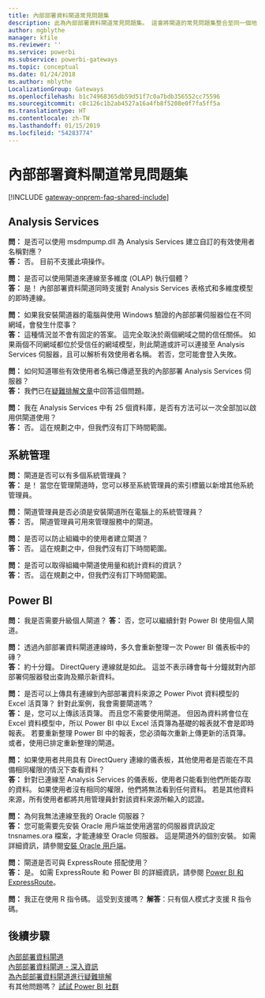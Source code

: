 ```yaml
---
title: 內部部署資料閘道常見問題集
description: 此為內部部署資料閘道常見問題集。 這會將閘道的常見問題集整合至同一個地方。
author: mgblythe
manager: kfile
ms.reviewer: ''
ms.service: powerbi
ms.subservice: powerbi-gateways
ms.topic: conceptual
ms.date: 01/24/2018
ms.author: mblythe
LocalizationGroup: Gateways
ms.openlocfilehash: b1c74968365db59d51f7c0a7bdb356552cc75596
ms.sourcegitcommit: c8c126c1b2ab4527a16a4fb8f5208e0f7fa5ff5a
ms.translationtype: HT
ms.contentlocale: zh-TW
ms.lasthandoff: 01/15/2019
ms.locfileid: "54283774"
---
```

# <a name="on-premises-data-gateway-faq"></a>內部部署資料閘道常見問題集
<!-- Shared FAQ shared Include -->
[!INCLUDE [gateway-onprem-faq-shared-include](./includes/gateway-onprem-faq-shared-include.md)]

## <a name="analysis-services"></a>Analysis Services
**問：** 是否可以使用 msdmpump.dll 為 Analysis Services 建立自訂的有效使用者名稱對應？  
**答：** 否。 目前不支援此項操作。

**問：** 是否可以使用閘道來連線至多維度 (OLAP) 執行個體？  
**答：** 是！ 內部部署資料閘道同時支援對 Analysis Services 表格式和多維度模型的即時連線。

**問：** 如果我安裝閘道器的電腦與使用 Windows 驗證的內部部署伺服器位在不同網域，會發生什麼事？  
**答：** 這種情況並不會有固定的答案。 這完全取決於兩個網域之間的信任關係。 如果兩個不同網域都位於受信任的網域模型，則此閘道或許可以連接至 Analysis Services 伺服器，且可以解析有效使用者名稱。 若否，您可能會登入失敗。

**問：** 如何知道哪些有效使用者名稱已傳遞至我的內部部署 Analysis Services 伺服器？  
**答：** 我們已在[疑難排解文章](service-gateway-onprem-tshoot.md)中回答這個問題。

**問：** 我在 Analysis Services 中有 25 個資料庫，是否有方法可以一次全部加以啟用供閘道使用？  
**答：** 否。 這在規劃之中，但我們沒有訂下時間範圍。

## <a name="administration"></a>系統管理
**問：** 閘道是否可以有多個系統管理員？  
**答：** 是！ 當您在管理閘道時，您可以移至系統管理員的索引標籤以新增其他系統管理員。

**問：** 閘道管理員是否必須是安裝閘道所在電腦上的系統管理員？  
**答：** 否。 閘道管理員可用來管理服務中的閘道。

**問：** 是否可以防止組織中的使用者建立閘道？  
**答：** 否。 這在規劃之中，但我們沒有訂下時間範圍。

**問：** 是否可以取得組織中閘道使用量和統計資料的資訊？  
**答：** 否。 這在規劃之中，但我們沒有訂下時間範圍。

## <a name="power-bi"></a>Power BI
**問：** 我是否需要升級個人閘道？
**答：** 否，您可以繼續針對 Power BI 使用個人閘道。

**問：** 透過內部部署資料閘道連線時，多久會重新整理一次 Power BI 儀表板中的磚？  
**答：** 約十分鐘。 DirectQuery 連線就是如此。 這並不表示磚會每十分鐘就對內部部署伺服器發出查詢及顯示新資料。

**問：** 是否可以上傳具有連線到內部部署資料來源之 Power Pivot 資料模型的 Excel 活頁簿？ 針對此案例，我會需要閘道嗎？  
**答：** 是，您可以上傳該活頁簿。 而且您不需要使用閘道。 但因為資料將會位在 Excel 資料模型中，所以 Power BI 中以 Excel 活頁簿為基礎的報表就不會是即時報表。 若要重新整理 Power BI 中的報表，您必須每次重新上傳更新的活頁簿。 或者，使用已排定重新整理的閘道。

**問：** 如果使用者共用具有 DirectQuery 連線的儀表板，其他使用者是否能在不具備相同權限的情況下查看資料？  
**答：** 針對已連線至 Analysis Services 的儀表板，使用者只能看到他們所能存取的資料。 如果使用者沒有相同的權限，他們將無法看到任何資料。 若是其他資料來源，所有使用者都將共用管理員針對該資料來源所輸入的認證。

**問：** 為何我無法連線至我的 Oracle 伺服器？  
**答：** 您可能需要先安裝 Oracle 用戶端並使用適當的伺服器資訊設定 tnsnames.ora 檔案，才能連線至 Oracle 伺服器。 這是閘道外的個別安裝。 如需詳細資訊，請參閱[安裝 Oracle 用戶端](service-gateway-onprem-manage-oracle.md#installing-the-oracle-client)。

**問：** 閘道是否可與 ExpressRoute 搭配使用？  
**答：** 是。 如需 ExpressRoute 和 Power BI 的詳細資訊，請參閱 [Power BI 和 ExpressRoute](service-admin-power-bi-expressroute.md)。

**問：** 我正在使用 R 指令碼。 這受到支援嗎？
**解答**：只有個人模式才支援 R 指令碼。

## <a name="next-steps"></a>後續步驟
[內部部署資料閘道](service-gateway-onprem.md)  
[內部部署資料閘道 - 深入資訊](service-gateway-onprem-indepth.md)  
[為內部部署資料閘道進行疑難排解](service-gateway-onprem-tshoot.md)  
有其他問題嗎？ [試試 Power BI 社群](http://community.powerbi.com/)

